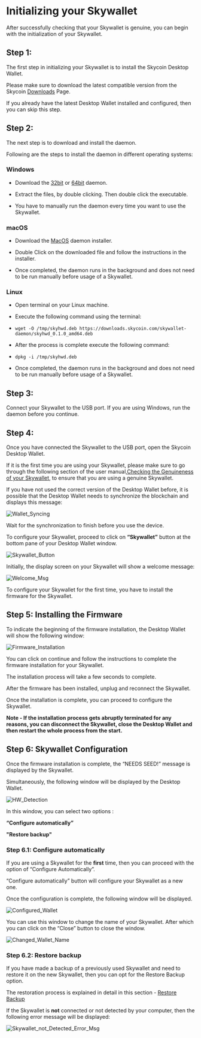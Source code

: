# Initializing your Skywallet

After successfully checking that your Skywallet is genuine, you can begin with the initialization of your Skywallet.

## Step 1:

The first step in initializing your Skywallet is to install the Skycoin Desktop Wallet.

Please make sure to download the latest compatible version from the Skycoin [Downloads](https://www.skycoin.com/downloads/) Page.

If you already have the latest Desktop Wallet installed and configured, then you can skip this step.

## Step 2:

The next step is to download and install the daemon.

Following are the steps to install the daemon in different operating systems:

### Windows

* Download the [32bit](https://downloads.skycoin.com/skywallet-daemon/skyhwd-1.0.0-win-x86.zip) or [64bit](https://downloads.skycoin.com/skywallet-daemon/skyhwd-1.0.0-win-x64.zip) daemon. 

* Extract the files, by double clicking. Then double click the executable. 

* You have to manually run the daemon every time you want to use the Skywallet.

### macOS

* Download the [MacOS](https://downloads.skycoin.com/skywallet-daemon/skyhwd-1.0.0-osx-darwin-x64.pkg) daemon installer. 

* Double Click on the downloaded file and follow the instructions in the installer.

* Once completed, the daemon runs in the background and does not need to be run manually before usage of a Skywallet.

### Linux

* Open terminal on your Linux machine.

* Execute the following command using the terminal:  
* ```wget -O /tmp/skyhwd.deb https://downloads.skycoin.com/skywallet-daemon/skyhwd_0.1.0_amd64.deb```

* After the process is complete execute the following command:  
* ```dpkg -i /tmp/skyhwd.deb```

* Once completed, the daemon runs in the background and does not need to be run manually before usage of a Skywallet.

## Step 3:

Connect your Skywallet to the USB port. If you are using Windows, run the daemon before you continue.

## Step 4:

Once you have connected the Skywallet to the USB port, open the Skycoin Desktop Wallet.

If it is the first time you are using your Skywallet, please make sure to go through the following section of the user manual,[Checking the Genuineness of your Skywallet](https://github.com/SkycoinProject/User-Manuals/blob/master/Skywallet/1.%20Checking%20the%20Genuineness%20of%20your%20Skywallet.md), to ensure that you are using a genuine Skywallet.

If you have not used the correct version of the Desktop Wallet before, it is possible that the Desktop Wallet needs to synchronize the blockchain and displays this message: 

![Wallet_Syncing](https://github.com/SkycoinProject/User-Manuals/blob/master/Pictures/Wallet_Sync.png)

Wait for the synchronization to finish before you use the device. 

To configure your Skywallet, proceed to click on **“Skywallet”** button at the bottom pane of your Desktop Wallet window.

![Skywallet_Button](https://github.com/SkycoinProject/User-Manuals/blob/master/Pictures/Skywallet_Button_Highlighted.png)

Initially, the display screen on your Skywallet will show a welcome message:

![Welcome_Msg](https://github.com/SkycoinProject/User-Manuals/blob/master/Pictures/Skywallet_Welcome_Message.png)

To configure your Skywallet for the first time, you have to install the firmware for the Skywallet.

## Step 5: Installing the Firmware

To indicate the beginning of the firmware installation, the Desktop Wallet will show the following window:

![Firmware_Installation](https://github.com/SkycoinProject/User-Manuals/blob/master/Pictures/Firmware_Installation_Dialogue_Window.png)

You can click on continue and follow the instructions to complete the firmware installation for your Skywallet.

The installation process will take a few seconds to complete.

After the firmware has been installed, unplug and reconnect the Skywallet. 

Once the installation is complete, you can proceed to configure the Skywallet.

**Note - If the installation process gets abruptly terminated for any reasons, you can disconnect the Skywallet, close the Desktop Wallet and then restart the whole process from the start.**

## Step 6: Skywallet Configuration

Once the firmware installation is complete, the “NEEDS SEED!” message is displayed by the Skywallet.

Simultaneously, the following window will be displayed by the Desktop Wallet.

![HW_Detection](https://github.com/SkycoinProject/User-Manuals/blob/master/Pictures/Skywallet_Window_Unconfigured_Wallet.png)

In this window, you can select two options :

**“Configure automatically”**

**"Restore backup"**

### Step 6.1: Configure automatically

If you are using a Skywallet for the **first** time, then you can proceed with the option of “Configure Automatically”.

“Configure automatically” button will configure your Skywallet as a new one.

Once the configuration is complete, the following window will be displayed.

![Configured_Wallet](https://github.com/SkycoinProject/User-Manuals/blob/master/Pictures/Skywallet_Configuration_Completion.png)

You can use this window to change the name of your Skywallet. After which you can click on the “Close” button to close the window.

![Changed_Wallet_Name](https://github.com/SkycoinProject/User-Manuals/blob/master/Pictures/Skywallet_Renamed.png)

### Step 6.2: Restore backup

If you have made a backup of a previously used Skywallet and need to restore it on the new Skywallet, then you can opt for the Restore Backup option.

The restoration process is explained in detail in this section - [Restore Backup](https://github.com/SkycoinProject/User-Manuals/blob/master/Skywallet/6.%20Restoring%20Backup%20with%20an%20Existing%20Seed.md)

If the Skywallet is **not** connected or not detected by your computer, then the following error message will be displayed:

![Skywallet_not_Detected_Error_Msg](https://github.com/SkycoinProject/User-Manuals/blob/master/Pictures/Skywallet_Not_Detected.png)
